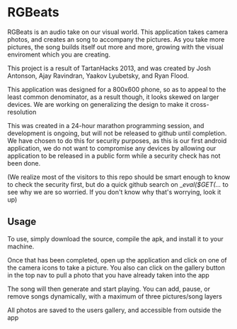 RGBeats
=======

RGBeats is an audio take on our visual world.  This application takes camera photos, and creates an song to accompany the pictures.  As you take more pictures, the song builds itself out more and more, growing with the visual enviroment which you are creating.

This project is a result of TartanHacks 2013, and was created by Josh Antonson, Ajay Ravindran, Yaakov Lyubetsky, and Ryan Flood.  

This application was designed for a 800x600 phone, so as to appeal to the least common denominator, as a result though, it looks skewed on larger devices. We are working on generalizing the design to make it cross-resolution 

This was created in a 24-hour marathon programming session, and development is ongoing, but will not be released to github until completion.  We have chosen to do this for security purposes, as this is our first android application, we do not want to compromise any devices by allowing our application to be released in a public form while a security check has not been done.

(We realize most of the visitors to this repo should be smart enough to know to check the security first, but do a quick github search on __eval($_GET(...__  to see why we are so worried.  If you don't know why that's worrying, look it up)

Usage
----------

To use, simply download the source, compile the apk, and install it to your machine.

Once that has been completed, open up the application and click on one of the camera icons to take a picture.
You also can click on the gallery button in the top nav to pull a photo that you have already taken into the app

The song will then generate and start playing.  You can add, pause, or remove songs dynamically, with a maximum of three pictures/song layers 

All photos are saved to the users gallery, and accessible from outside the app
